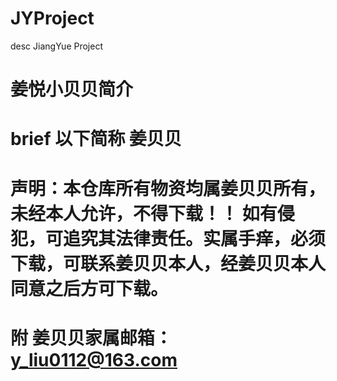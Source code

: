 # JYProject
desc  JiangYue Project

# 
# **姜悦小贝贝简介**
# 

# brief 以下简称 姜贝贝

# 声明：本仓库所有物资均属姜贝贝所有，未经本人允许，不得下载！！ 如有侵犯，可追究其法律责任。实属手痒，必须下载，可联系姜贝贝本人，经姜贝贝本人同意之后方可下载。

# 附 姜贝贝家属邮箱：y_liu0112@163.com 
